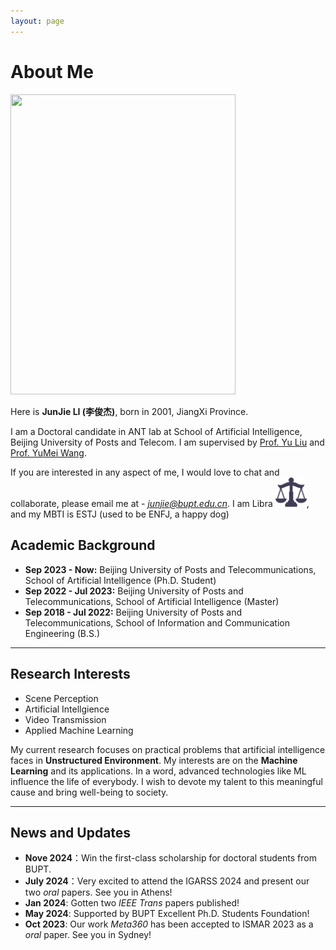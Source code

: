 ```yaml
---
layout: page
---
```


# About Me

<img src="https://junjieli0830.github.io/junjie_intro.jpg" class="floatpic" width="360" height="480">

Here is **JunJie LI (李俊杰)**, born in 2001, JiangXi Province.

I am a Doctoral candidate in ANT lab at School of Artificial Intelligence, Beijing University of Posts and Telecom. I am supervised by [Prof. Yu Liu](https://ai.bupt.edu.cn/szdw/szyl/znxxgcx/5.htm#) and [Prof. YuMei Wang](https://ai.bupt.edu.cn/szdw/szyl/znxxgcx/3.htm).

If you are interested in any aspect of me, I would love to chat and collaborate, please email me at - *junjie@bupt.edu.cn*. I am Libra <img src="images/libra.png" alt="Libra" width="50px">, and my MBTI is ESTJ (used to be ENFJ, a happy dog)

## Academic Background

- **Sep 2023 - Now:** Beijing University of Posts and Telecommunications, School of Artificial Intelligence (Ph.D. Student)
- **Sep 2022 - Jul 2023:** Beijing University of Posts and Telecommunications, School of Artificial Intelligence (Master)
- **Sep 2018 - Jul 2022:** Beijing University of Posts and Telecommunications, School of Information and Communication Engineering (B.S.)

---

## Research Interests

- Scene Perception
- Artificial Intellgience
- Video Transmission
- Applied Machine Learning

My current research focuses on practical problems that artificial intelligence faces in **Unstructured Environment**. My interests are on the **Machine Learning** and its applications. In a word, advanced technologies like ML influence the life of everybody.  I wish to devote my talent to this meaningful cause and bring well-being to society.

---

## News and Updates

- **Nove 2024**：Win the first-class scholarship for doctoral students from BUPT.
- **July 2024**：Very excited to attend the IGARSS 2024 and present our two *oral* papers. See you in Athens!
- **Jan 2024**: Gotten two *IEEE Trans* papers published!
- **May 2024**: Supported by BUPT Excellent Ph.D. Students Foundation!
- **Oct 2023**: Our work *Meta360* has been accepted to ISMAR 2023 as a *oral* paper. See you in Sydney!

